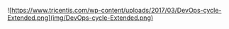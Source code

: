 
![https://www.tricentis.com/wp-content/uploads/2017/03/DevOps-cycle-Extended.png](img/DevOps-cycle-Extended.png)
